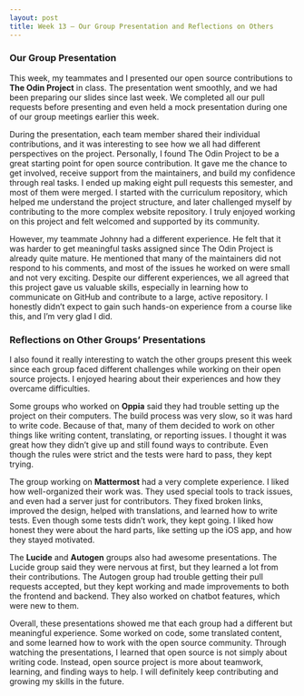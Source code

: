 ```yaml
---
layout: post
title: Week 13 – Our Group Presentation and Reflections on Others
---
```


### Our Group Presentation

This week, my teammates and I presented our open source contributions to **The Odin Project** in class. The presentation went smoothly, and we had been preparing our slides since last week. We completed all our pull requests before presenting and even held a mock presentation during one of our group meetings earlier this week.

<!--more-->

During the presentation, each team member shared their individual contributions, and it was interesting to see how we all had different perspectives on the project. Personally, I found The Odin Project to be a great starting point for open source contribution. It gave me the chance to get involved, receive support from the maintainers, and build my confidence through real tasks. I ended up making eight pull requests this semester, and most of them were merged. I started with the curriculum repository, which helped me understand the project structure, and later challenged myself by contributing to the more complex website repository. I truly enjoyed working on this project and felt welcomed and supported by its community.

However, my teammate Johnny had a different experience. He felt that it was harder to get meaningful tasks assigned since The Odin Project is already quite mature. He mentioned that many of the maintainers did not respond to his comments, and most of the issues he worked on were small and not very exciting. Despite our different experiences, we all agreed that this project gave us valuable skills, especially in learning how to communicate on GitHub and contribute to a large, active repository. I honestly didn’t expect to gain such hands-on experience from a course like this, and I’m very glad I did.

### Reflections on Other Groups’ Presentations

I also found it really interesting to watch the other groups present this week since each group faced different challenges while working on their open source projects. I enjoyed hearing about their experiences and how they overcame difficulties.

Some groups who worked on **Oppia** said they had trouble setting up the project on their computers. The build process was very slow, so it was hard to write code. Because of that, many of them decided to work on other things like writing content, translating, or reporting issues. I thought it was great how they didn’t give up and still found ways to contribute. Even though the rules were strict and the tests were hard to pass, they kept trying.

The group working on **Mattermost** had a very complete experience. I liked how well-organized their work was. They used special tools to track issues, and even had a server just for contributors. They fixed broken links, improved the design, helped with translations, and learned how to write tests. Even though some tests didn’t work, they kept going. I liked how honest they were about the hard parts, like setting up the iOS app, and how they stayed motivated.

The **Lucide** and **Autogen** groups also had awesome presentations. The Lucide group said they were nervous at first, but they learned a lot from their contributions. The Autogen group had trouble getting their pull requests accepted, but they kept working and made improvements to both the frontend and backend. They also worked on chatbot features, which were new to them. 

Overall, these presentations showed me that each group had a different but meaningful experience. Some worked on code, some translated content, and some learned how to work with the open source community. Through watching the presentations, I learned that open source is not simply about writing code. Instead, open source project is more about teamwork, learning, and finding ways to help. I will definitely keep contributing and growing my skills in the future.

